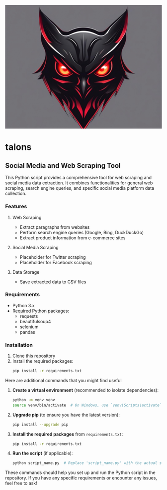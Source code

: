 
![Alt text]( IMG_1525.jpeg )

# talons

## Social Media and Web Scraping Tool

This Python script provides a comprehensive tool for web scraping and social media data extraction. It combines functionalities for general web scraping, search engine queries, and specific social media platform data collection.

### Features

1. Web Scraping
   - Extract paragraphs from websites
   - Perform search engine queries (Google, Bing, DuckDuckGo)
   - Extract product information from e-commerce sites

2. Social Media Scraping
   - Placeholder for Twitter scraping
   - Placeholder for Facebook scraping

3. Data Storage
   - Save extracted data to CSV files

### Requirements

- Python 3.x
- Required Python packages:
  - requests
  - beautifulsoup4
  - selenium
  - pandas

### Installation

1. Clone this repository
2. Install the required packages:
   ```sh
   pip install -r requirements.txt

Here are additional commands that you might find useful 

1. **Create a virtual environment** (recommended to isolate dependencies):
   ```sh
   python -m venv venv
   source venv/bin/activate  # On Windows, use `venv\Scripts\activate`
   ```

2. **Upgrade pip** (to ensure you have the latest version):
   ```sh
   pip install --upgrade pip
   ```

3. **Install the required packages** from `requirements.txt`:
   ```sh
   pip install -r requirements.txt
   ```

4. **Run the script** (if applicable):
   ```sh
   python script_name.py  # Replace 'script_name.py' with the actual script name
   ```

These commands should help you set up and run the Python script in the repository. If you have any specific requirements or encounter any issues, feel free to ask!

